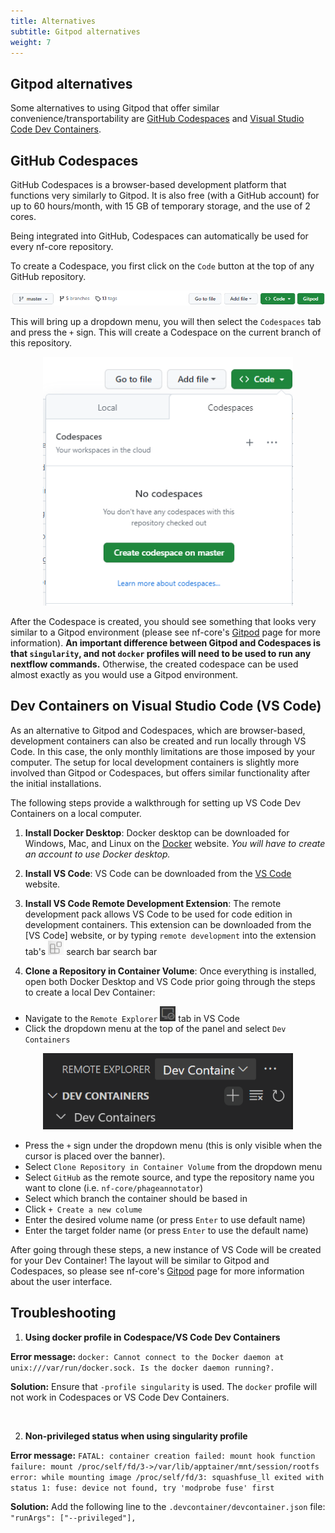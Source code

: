 ```yaml
---
title: Alternatives
subtitle: Gitpod alternatives
weight: 7
---
```


## Gitpod alternatives

Some alternatives to using Gitpod that offer similar convenience/transportability are [GitHub Codespaces](https://github.com/features/codespaces) and [Visual Studio Code Dev Containers](https://code.visualstudio.com/docs/devcontainers/containers).

## GitHub Codespaces

GitHub Codespaces is a browser-based development platform that functions very similarly to Gitpod. It is also free (with a GitHub account) for up to 60 hours/month, with 15 GB of temporary storage, and the use of 2 cores.

Being integrated into GitHub, Codespaces can automatically be used for every nf-core repository.

To create a Codespace, you first click on the `Code` button at the top of any GitHub repository.

<p align="center">
  <img src="../../../../../public/images/contributing/gitpod/codespaces-button.png" alt="codespaces dropdown" width="800"/>
</p>

This will bring up a dropdown menu, you will then select the `Codespaces` tab and press the `+` sign. This will create a Codespace on the current branch of this repository.

<p align="center">
  <img src="../../../../../public/images/contributing/gitpod/codespaces-dropdown.png" alt="codespaces dropdown" width="400"/>
</p>

After the Codespace is created, you should see something that looks very similar to a Gitpod environment (please see nf-core's [Gitpod](gitpod/index.md) page for more information). **An important difference between Gitpod and Codespaces is that `singularity`, and not `docker` profiles will need to be used to run any nextflow commands.** Otherwise, the created codespace can be used almost exactly as you would use a Gitpod environment.

## Dev Containers on Visual Studio Code (VS Code)

As an alternative to Gitpod and Codespaces, which are browser-based, development containers can also be created and run locally through VS Code. In this case, the only monthly limitations are those imposed by your computer. The setup for local development containers is slightly more involved than Gitpod or Codespaces, but offers similar functionality after the initial installations.

The following steps provide a walkthrough for setting up
VS Code Dev Containers on a local computer.

1. **Install Docker Desktop**: Docker desktop can be downloaded for Windows, Mac, and Linux on the [Docker](https://www.docker.com/products/docker-desktop/) website. _You will have to create an account to use Docker desktop._

2. **Install VS Code**: VS Code can be downloaded from the [VS Code](https://code.visualstudio.com/Download) website.

3. **Install VS Code Remote Development Extension**: The remote development pack allows VS Code to be used for code edition in development containers. This extension can be downloaded from the [VS Code] website, or by typing `remote development` into the extension tab's
  <img src="../../../../../public/images/contributing/gitpod/extension.png" alt="codespaces dropdown" width="25"/> search bar search bar

4. **Clone a Repository in Container Volume**: Once everything is installed, open both Docker Desktop and VS Code prior going through the steps to create a local Dev Container:

- Navigate to the `Remote Explorer`
  <img src="../../../../../public/images/contributing/gitpod/remote-explorer-tab.png" alt="remote explorer tab" width="25"/> tab in VS Code
- Click the dropdown menu at the top of the panel and select `Dev Containers`

<p align="center">
<img src="../../../../../public/images/contributing/gitpod/remote-explorer-dropdown.png" alt="remote explorer tab" width="400"/>
</p>

- Press the `+` sign under the dropdown menu (this is only visible when the cursor is placed over the banner).
- Select `Clone Repository in Container Volume` from the dropdown menu
- Select `GitHub` as the remote source, and type the repository name you want to clone (i.e. `nf-core/phageannotator`)
- Select which branch the container should be based in
- Click `+ Create a new colume`
- Enter the desired volume name (or press `Enter` to use default name)
- Enter the target folder name (or press `Enter` to use the default name)

After going through these steps, a new instance of VS Code will be created for your Dev Container! The layout will be similar to Gitpod and Codespaces, so please see nf-core's [Gitpod](gitpod/index.md) page for more information about the user interface.

## Troubleshooting

1. **Using docker profile in Codespace/VS Code Dev Containers**

**Error message:** `docker: Cannot connect to the Docker daemon at unix:///var/run/docker.sock. Is the docker daemon running?.`

**Solution:** Ensure that `-profile singularity` is used. The `docker` profile will not work in Codespaces or VS Code Dev Containers.

<br>

2. **Non-privileged status when using singularity profile**

**Error message:** `FATAL: container creation failed: mount hook function failure: mount /proc/self/fd/3->/var/lib/apptainer/mnt/session/rootfs error: while mounting image /proc/self/fd/3: squashfuse_ll exited with status 1: fuse: device not found, try 'modprobe fuse' first`

**Solution:** Add the following line to the `.devcontainer/devcontainer.json` file:
`"runArgs": ["--privileged"],`
